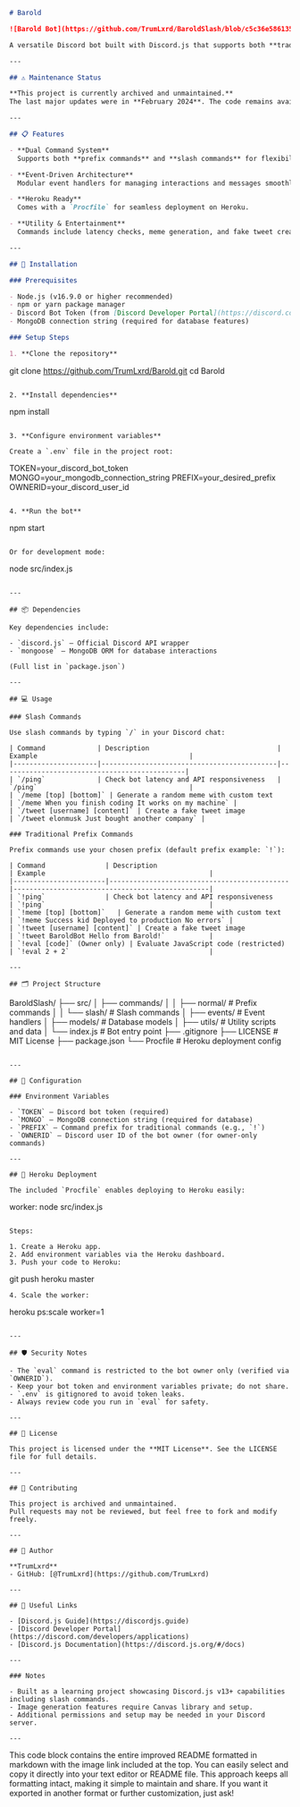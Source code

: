 ```markdown
# Barold

![Barold Bot](https://github.com/TrumLxrd/BaroldSlash/blob/c5c36e586135449c07cf8eda1f370469d54616c8/R.jpg)

A versatile Discord bot built with Discord.js that supports both **traditional prefix commands** and **modern slash commands**. Barold offers utility and entertainment features to enhance your Discord server experience.

---

## ⚠️ Maintenance Status

**This project is currently archived and unmaintained.**  
The last major updates were in **February 2024**. The code remains available for study and reference but no active development or support will be provided.

---

## 📋 Features

- **Dual Command System**  
  Supports both **prefix commands** and **slash commands** for flexibility.

- **Event-Driven Architecture**  
  Modular event handlers for managing interactions and messages smoothly.

- **Heroku Ready**  
  Comes with a `Procfile` for seamless deployment on Heroku.

- **Utility & Entertainment**  
  Commands include latency checks, meme generation, and fake tweet creation.

---

## 🚀 Installation

### Prerequisites

- Node.js (v16.9.0 or higher recommended)  
- npm or yarn package manager  
- Discord Bot Token (from [Discord Developer Portal](https://discord.com/developers/applications))  
- MongoDB connection string (required for database features)

### Setup Steps

1. **Clone the repository**

   ```
   git clone https://github.com/TrumLxrd/Barold.git
   cd Barold
   ```

2. **Install dependencies**

   ```
   npm install
   ```

3. **Configure environment variables**

   Create a `.env` file in the project root:

   ```
   TOKEN=your_discord_bot_token
   MONGO=your_mongodb_connection_string
   PREFIX=your_desired_prefix
   OWNERID=your_discord_user_id
   ```

4. **Run the bot**

   ```
   npm start
   ```

   Or for development mode:

   ```
   node src/index.js
   ```

---

## 📦 Dependencies

Key dependencies include:

- `discord.js` — Official Discord API wrapper  
- `mongoose` — MongoDB ORM for database interactions  

(Full list in `package.json`)

---

## 💻 Usage

### Slash Commands

Use slash commands by typing `/` in your Discord chat:

| Command             | Description                                | Example                                      |
|---------------------|--------------------------------------------|----------------------------------------------|
| `/ping`             | Check bot latency and API responsiveness   | `/ping`                                      |
| `/meme [top] [bottom]` | Generate a random meme with custom text     | `/meme When you finish coding It works on my machine` |
| `/tweet [username] [content]` | Create a fake tweet image                  | `/tweet elonmusk Just bought another company` |

### Traditional Prefix Commands

Prefix commands use your chosen prefix (default prefix example: `!`):

| Command               | Description                                 | Example                                         |
|-----------------------|---------------------------------------------|-------------------------------------------------|
| `!ping`               | Check bot latency and API responsiveness    | `!ping`                                         |
| `!meme [top] [bottom]`   | Generate a random meme with custom text      | `!meme Success kid Deployed to production No errors` |
| `!tweet [username] [content]` | Create a fake tweet image                     | `!tweet BaroldBot Hello from Barold!`           |
| `!eval [code]` (Owner only) | Evaluate JavaScript code (restricted)          | `!eval 2 + 2`                                   |

---

## 🗂️ Project Structure

```
BaroldSlash/
├── src/
│   ├── commands/
│   │   ├── normal/           # Prefix commands
│   │   └── slash/            # Slash commands
│   ├── events/               # Event handlers
│   ├── models/               # Database models
│   ├── utils/                # Utility scripts and data
│   └── index.js              # Bot entry point
├── .gitignore
├── LICENSE                   # MIT License
├── package.json
└── Procfile                  # Heroku deployment config
```

---

## 🔧 Configuration

### Environment Variables

- `TOKEN` — Discord bot token (required)  
- `MONGO` — MongoDB connection string (required for database)  
- `PREFIX` — Command prefix for traditional commands (e.g., `!`)  
- `OWNERID` — Discord user ID of the bot owner (for owner-only commands)  

---

## 🚀 Heroku Deployment

The included `Procfile` enables deploying to Heroku easily:

```
worker: node src/index.js
```

Steps:

1. Create a Heroku app.  
2. Add environment variables via the Heroku dashboard.  
3. Push your code to Heroku:  
   ```
   git push heroku master
   ```  
4. Scale the worker:  
   ```
   heroku ps:scale worker=1
   ```

---

## 🛡️ Security Notes

- The `eval` command is restricted to the bot owner only (verified via `OWNERID`).  
- Keep your bot token and environment variables private; do not share.  
- `.env` is gitignored to avoid token leaks.  
- Always review code you run in `eval` for safety.

---

## 📄 License

This project is licensed under the **MIT License**. See the LICENSE file for full details.

---

## 🤝 Contributing

This project is archived and unmaintained.  
Pull requests may not be reviewed, but feel free to fork and modify freely.

---

## 👤 Author

**TrumLxrd**  
- GitHub: [@TrumLxrd](https://github.com/TrumLxrd)

---

## 🔗 Useful Links

- [Discord.js Guide](https://discordjs.guide)  
- [Discord Developer Portal](https://discord.com/developers/applications)  
- [Discord.js Documentation](https://discord.js.org/#/docs)  

---

### Notes

- Built as a learning project showcasing Discord.js v13+ capabilities including slash commands.  
- Image generation features require Canvas library and setup.  
- Additional permissions and setup may be needed in your Discord server.

---
```

This code block contains the entire improved README formatted in markdown with the image link included at the top. You can easily select and copy it directly into your text editor or README file. This approach keeps all formatting intact, making it simple to maintain and share. If you want it exported in another format or further customization, just ask!
